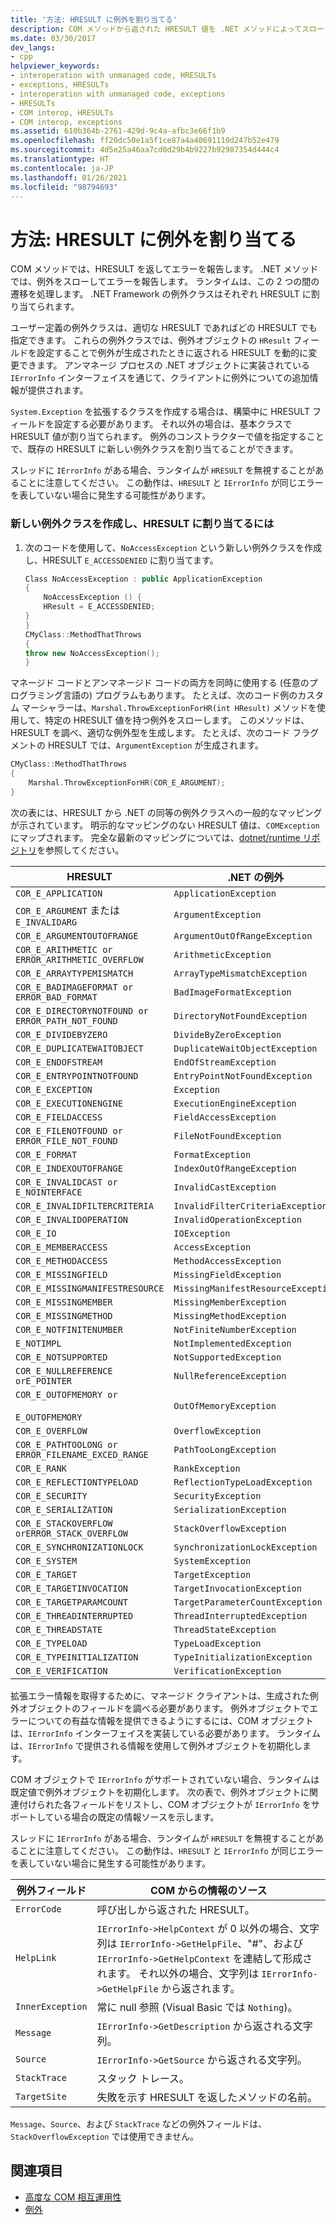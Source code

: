 ```yaml
---
title: '方法: HRESULT に例外を割り当てる'
description: COM メソッドから返された HRESULT 値を .NET メソッドによってスローされる例外にマップする方法を確認します。 ランタイムは、COM と .NET の間の遷移を処理します。
ms.date: 03/30/2017
dev_langs:
- cpp
helpviewer_keywords:
- interoperation with unmanaged code, HRESULTs
- exceptions, HRESULTs
- interoperation with unmanaged code, exceptions
- HRESULTs
- COM interop, HRESULTs
- COM interop, exceptions
ms.assetid: 610b364b-2761-429d-9c4a-afbc3e66f1b9
ms.openlocfilehash: ff20dc50e1a5f1ce87a4a40691110d247b52e479
ms.sourcegitcommit: 4d5e25a46aa7cd0d29b4b9227b92987354d444c4
ms.translationtype: HT
ms.contentlocale: ja-JP
ms.lasthandoff: 01/26/2021
ms.locfileid: "98794693"
---
```

# <a name="how-to-map-hresults-and-exceptions"></a>方法: HRESULT に例外を割り当てる

COM メソッドでは、HRESULT を返してエラーを報告します。 .NET メソッドでは、例外をスローしてエラーを報告します。 ランタイムは、この 2 つの間の遷移を処理します。 .NET Framework の例外クラスはそれぞれ HRESULT に割り当てられます。

 ユーザー定義の例外クラスは、適切な HRESULT であればどの HRESULT でも指定できます。 これらの例外クラスでは、例外オブジェクトの `HResult` フィールドを設定することで例外が生成されたときに返される HRESULT を動的に変更できます。 アンマネージ プロセスの .NET オブジェクトに実装されている `IErrorInfo` インターフェイスを通じて、クライアントに例外についての追加情報が提供されます。

 `System.Exception` を拡張するクラスを作成する場合は、構築中に HRESULT フィールドを設定する必要があります。 それ以外の場合は、基本クラスで HRESULT 値が割り当てられます。 例外のコンストラクターで値を指定することで、既存の HRESULT に新しい例外クラスを割り当てることができます。

 スレッドに `IErrorInfo` がある場合、ランタイムが `HRESULT` を無視することがあることに注意してください。  この動作は、`HRESULT` と `IErrorInfo` が同じエラーを表していない場合に発生する可能性があります。

### <a name="to-create-a-new-exception-class-and-map-it-to-an-hresult"></a>新しい例外クラスを作成し、HRESULT に割り当てるには

1. 次のコードを使用して、`NoAccessException` という新しい例外クラスを作成し、HRESULT `E_ACCESSDENIED` に割り当てます。

    ```cpp
    Class NoAccessException : public ApplicationException
    {
        NoAccessException () {
        HResult = E_ACCESSDENIED;
    }
    }
    CMyClass::MethodThatThrows
    {
    throw new NoAccessException();
    }
    ```

 マネージド コードとアンマネージド コードの両方を同時に使用する (任意のプログラミング言語の) プログラムもあります。 たとえば、次のコード例のカスタム マーシャラーは、`Marshal.ThrowExceptionForHR(int HResult)` メソッドを使用して、特定の HRESULT 値を持つ例外をスローします。 このメソッドは、HRESULT を調べ、適切な例外型を生成します。 たとえば、次のコード フラグメントの HRESULT では、`ArgumentException` が生成されます。

```cpp
CMyClass::MethodThatThrows
{
    Marshal.ThrowExceptionForHR(COR_E_ARGUMENT);
}
```

 次の表には、HRESULT から .NET の同等の例外クラスへの一般的なマッピングが示されています。 明示的なマッピングのない HRESULT 値は、`COMException` にマップされます。 完全な最新のマッピングについては、[dotnet/runtime リポジトリ](https://github.com/dotnet/runtime/blob/master/src/coreclr/vm/rexcep.h)を参照してください。

|HRESULT|.NET の例外|
|-------------|--------------------|
|`COR_E_APPLICATION`|`ApplicationException`|
|`COR_E_ARGUMENT` または `E_INVALIDARG`|`ArgumentException`|
|`COR_E_ARGUMENTOUTOFRANGE`|`ArgumentOutOfRangeException`|
|`COR_E_ARITHMETIC or ERROR_ARITHMETIC_OVERFLOW`|`ArithmeticException`|
|`COR_E_ARRAYTYPEMISMATCH`|`ArrayTypeMismatchException`|
|`COR_E_BADIMAGEFORMAT or ERROR_BAD_FORMAT`|`BadImageFormatException`|
|`COR_E_DIRECTORYNOTFOUND or ERROR_PATH_NOT_FOUND`|`DirectoryNotFoundException`|
|`COR_E_DIVIDEBYZERO`|`DivideByZeroException`|
|`COR_E_DUPLICATEWAITOBJECT`|`DuplicateWaitObjectException`|
|`COR_E_ENDOFSTREAM`|`EndOfStreamException`|
|`COR_E_ENTRYPOINTNOTFOUND`|`EntryPointNotFoundException`|
|`COR_E_EXCEPTION`|`Exception`|
|`COR_E_EXECUTIONENGINE`|`ExecutionEngineException`|
|`COR_E_FIELDACCESS`|`FieldAccessException`|
|`COR_E_FILENOTFOUND or ERROR_FILE_NOT_FOUND`|`FileNotFoundException`|
|`COR_E_FORMAT`|`FormatException`|
|`COR_E_INDEXOUTOFRANGE`|`IndexOutOfRangeException`|
|`COR_E_INVALIDCAST or E_NOINTERFACE`|`InvalidCastException`|
|`COR_E_INVALIDFILTERCRITERIA`|`InvalidFilterCriteriaException`|
|`COR_E_INVALIDOPERATION`|`InvalidOperationException`|
|`COR_E_IO`|`IOException`|
|`COR_E_MEMBERACCESS`|`AccessException`|
|`COR_E_METHODACCESS`|`MethodAccessException`|
|`COR_E_MISSINGFIELD`|`MissingFieldException`|
|`COR_E_MISSINGMANIFESTRESOURCE`|`MissingManifestResourceException`|
|`COR_E_MISSINGMEMBER`|`MissingMemberException`|
|`COR_E_MISSINGMETHOD`|`MissingMethodException`|
|`COR_E_NOTFINITENUMBER`|`NotFiniteNumberException`|
|`E_NOTIMPL`|`NotImplementedException`|
|`COR_E_NOTSUPPORTED`|`NotSupportedException`|
|`COR_E_NULLREFERENCE orE_POINTER`|`NullReferenceException`|
|`COR_E_OUTOFMEMORY or`<br /><br /> `E_OUTOFMEMORY`|`OutOfMemoryException`|
|`COR_E_OVERFLOW`|`OverflowException`|
|`COR_E_PATHTOOLONG or ERROR_FILENAME_EXCED_RANGE`|`PathTooLongException`|
|`COR_E_RANK`|`RankException`|
|`COR_E_REFLECTIONTYPELOAD`|`ReflectionTypeLoadException`|
|`COR_E_SECURITY`|`SecurityException`|
|`COR_E_SERIALIZATION`|`SerializationException`|
|`COR_E_STACKOVERFLOW orERROR_STACK_OVERFLOW`|`StackOverflowException`|
|`COR_E_SYNCHRONIZATIONLOCK`|`SynchronizationLockException`|
|`COR_E_SYSTEM`|`SystemException`|
|`COR_E_TARGET`|`TargetException`|
|`COR_E_TARGETINVOCATION`|`TargetInvocationException`|
|`COR_E_TARGETPARAMCOUNT`|`TargetParameterCountException`|
|`COR_E_THREADINTERRUPTED`|`ThreadInterruptedException`|
|`COR_E_THREADSTATE`|`ThreadStateException`|
|`COR_E_TYPELOAD`|`TypeLoadException`|
|`COR_E_TYPEINITIALIZATION`|`TypeInitializationException`|
|`COR_E_VERIFICATION`|`VerificationException`|

 拡張エラー情報を取得するために、マネージド クライアントは、生成された例外オブジェクトのフィールドを調べる必要があります。 例外オブジェクトでエラーについての有益な情報を提供できるようにするには、COM オブジェクトは、`IErrorInfo` インターフェイスを実装している必要があります。 ランタイムは、`IErrorInfo` で提供される情報を使用して例外オブジェクトを初期化します。

 COM オブジェクトで `IErrorInfo` がサポートされていない場合、ランタイムは既定値で例外オブジェクトを初期化します。 次の表で、例外オブジェクトに関連付けられた各フィールドをリストし、COM オブジェクトが `IErrorInfo` をサポートしている場合の既定の情報ソースを示します。

 スレッドに `IErrorInfo` がある場合、ランタイムが `HRESULT` を無視することがあることに注意してください。  この動作は、`HRESULT` と `IErrorInfo` が同じエラーを表していない場合に発生する可能性があります。

|例外フィールド|COM からの情報のソース|
|---------------------|------------------------------------|
|`ErrorCode`|呼び出しから返された HRESULT。|
|`HelpLink`|`IErrorInfo->HelpContext` が 0 以外の場合、文字列は `IErrorInfo->GetHelpFile`、"#"、および `IErrorInfo->GetHelpContext` を連結して形成されます。 それ以外の場合、文字列は `IErrorInfo->GetHelpFile` から返されます。|
|`InnerException`|常に null 参照 (Visual Basic では `Nothing`)。|
|`Message`|`IErrorInfo->GetDescription` から返される文字列。|
|`Source`|`IErrorInfo->GetSource` から返される文字列。|
|`StackTrace`|スタック トレース。|
|`TargetSite`|失敗を示す HRESULT を返したメソッドの名前。|

 `Message`、`Source`、および `StackTrace` などの例外フィールドは、`StackOverflowException` では使用できません。

## <a name="see-also"></a>関連項目

- [高度な COM 相互運用性](/previous-versions/dotnet/netframework-4.0/bd9cdfyx(v=vs.100))
- [例外](../../standard/exceptions/index.md)
